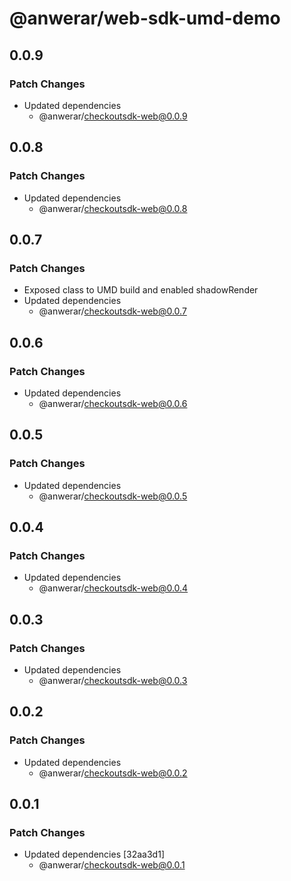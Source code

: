 # @anwerar/web-sdk-umd-demo

## 0.0.9

### Patch Changes

-   Updated dependencies
    -   @anwerar/checkoutsdk-web@0.0.9

## 0.0.8

### Patch Changes

-   Updated dependencies
    -   @anwerar/checkoutsdk-web@0.0.8

## 0.0.7

### Patch Changes

-   Exposed class to UMD build and enabled shadowRender
-   Updated dependencies
    -   @anwerar/checkoutsdk-web@0.0.7

## 0.0.6

### Patch Changes

-   Updated dependencies
    -   @anwerar/checkoutsdk-web@0.0.6

## 0.0.5

### Patch Changes

-   Updated dependencies
    -   @anwerar/checkoutsdk-web@0.0.5

## 0.0.4

### Patch Changes

-   Updated dependencies
    -   @anwerar/checkoutsdk-web@0.0.4

## 0.0.3

### Patch Changes

-   Updated dependencies
    -   @anwerar/checkoutsdk-web@0.0.3

## 0.0.2

### Patch Changes

-   Updated dependencies
    -   @anwerar/checkoutsdk-web@0.0.2

## 0.0.1

### Patch Changes

-   Updated dependencies [32aa3d1]
    -   @anwerar/checkoutsdk-web@0.0.1
